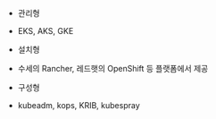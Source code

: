 
- 관리형
 - EKS, AKS, GKE

- 설치형
 - 수세의 Rancher, 레드햇의 OpenShift 등 플랫폼에서 제공

- 구성형
 - kubeadm, kops, KRIB, kubespray
